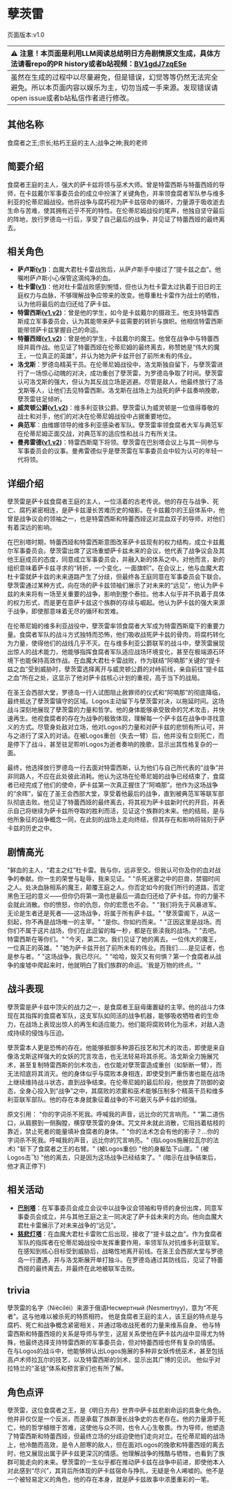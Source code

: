 # 孽茨雷
页面版本:v1.0
 

| :warning: 注意！本页面是利用LLM阅读总结明日方舟剧情原文生成，具体方法请看repo的PR history或者b站视频：[BV1gdJ7zqESe](https://www.bilibili.com/video/BV1gdJ7zqESe/)         |
|:----------------------------|
| 虽然在生成的过程中以尽量避免，但是错误，幻觉等等仍然无法完全避免。所以本页面内容以娱乐为主，切勿当成一手来源。发现错误请open issue或者b站私信作者进行修改。|



## 其他名称
食腐者之王;宗长;枯朽王庭的主人;战争之神;我的老师
## 简要介绍
食腐者王庭的主人，强大的萨卡兹将领与巫术大师。曾是特雷西斯与特蕾西娅的导师，在卡兹戴尔军事委员会的成立中扮演了关键角色，并率领食腐者军队参与维多利亚的伦蒂尼姆战役。他将战争与腐朽视为萨卡兹宿命的循环，力量源于吸收逝去生命与苦难，使其拥有近乎不死的特性。在伦蒂尼姆战役的尾声，他独自坚守最后的阵地，放行罗德岛一行后，享受了自己最后的战争，并见证了特蕾西娅的最终离去。
## 相关角色
-   **萨卢斯([v1](extended_char_sa_lu_si.md))**：血魔大君杜卡雷战败后，从萨卢斯手中接过了“提卡兹之血”。他嘱咐萨卢斯小心保管这滴纯净的血。
-   **杜卡雷([v1](extended_char_du_ka_lei.md))**：他对杜卡雷战败感到惋惜，但也认为杜卡雷太过执着于旧日的王庭权力与血脉，不够理解战争应带来的改变。他尊重杜卡雷作为战士的牺牲，认为他将最后的血归还给了萨卡兹。
-   **特雷西斯([v1](extended_char_te_lei_xi_si.md),[v2](../char_v3/extended_char_te_lei_xi_si.md))**：曾是他的学生，如今是卡兹戴尔的摄政王。他支持特雷西斯成立军事委员会，认为其能带来萨卡兹需要的转折与旗帜。他相信特雷西斯能带领萨卡兹掌握自己的命运。
-   **特蕾西娅([v1](extended_char_te_lei_xi_ya.md),[v2](../char_v3/extended_char_te_lei_xi_ya.md))**：曾是他的学生，卡兹戴尔的魔王。他曾在战争中与特蕾西娅并肩作战。他见证了特蕾西娅在伦蒂尼姆的最终离去，称赞她是“伟大的魔王，一位真正的英雄”，并认为她为萨卡兹开创了前所未有的伟业。
-   **洛戈斯**：罗德岛精英干员。在伦蒂尼姆战役中，洛戈斯独自留下，与孽茨雷进行了一场惊心动魄的对决，成功重创了孽茨雷，为罗德岛争取了时间。孽茨雷认可洛戈斯的强大，但认为其反战立场是逃避。尽管是敌人，他最终放行了洛戈斯等人，让他们去见特雷西斯。洛戈斯在战场上为战死的萨卡兹奏响挽歌，孽茨雷驻足倾听。
-   **威灵顿公爵([v1](extended_char_wei_ling_dun_gong_jue.md),[v2](../char_v3/extended_char_wei_ling_dun_gong_jue.md))**：维多利亚铁公爵。孽茨雷认为威灵顿是一位值得尊敬的战士和对手，他们的对决在伦蒂尼姆战役中占据重要地位。
-   **典范军**：由维娜领导的维多利亚感染者军队。孽茨雷率领食腐者大军与典范军在伦蒂尼姆正面交战，对典范军的适应性和战斗力有所关注。
-   **曼弗雷德([v1](extended_char_man_fu_lei_de.md),[v2](../char_v3/extended_char_man_fu_lei_de.md))**：特雷西斯麾下将领。孽茨雷在巴别塔会议上与其一同参与军事委员会的议事。曼弗雷德似乎是孽茨雷在军事委员会中较为认可的年轻一代将领。
## 详细介绍
孽茨雷是萨卡兹食腐者王庭的主人，一位活着的古老传说。他的存在与战争、死亡、腐朽紧密相连，是萨卡兹漫长苦难历史的缩影。在卡兹戴尔的王庭体系中，他曾是战争议会的领袖之一，也是特雷西斯和特蕾西娅这对混血双子的导师，对他们有着深远的影响。

在巴别塔时期，特蕾西娅和特雷西斯意图改革萨卡兹现有的权力结构，成立卡兹戴尔军事委员会。孽茨雷出席了这场重塑萨卡兹未来的会议，他代表了战争议会及其他王庭成员的态度，同意成立军事委员会，并融入新的体系之中。对他而言，新的组织意味着萨卡兹寻求的“转折，一个变化，一面旗帜”。在会议上，他与血魔大君杜卡雷就萨卡兹的未来道路产生了分歧，但最终各王庭同意在军事委员会下联合。孽茨雷通过某种方式，向在场的萨卡兹领袖们展示了对未来的“远见”，他认为萨卡兹的未来将有一场至关重要的战争，影响到整个泰拉。他本人似乎并不执着于具体的权力形式，而是更在意萨卡兹这个族群的存续与崛起。他认为萨卡兹的强大来源于战争，即使那意味着无尽的循环和苦难。

在伦蒂尼姆的维多利亚战役中，孽茨雷率领食腐者大军成为特雷西斯麾下的重要力量。食腐者军队的战斗方式独特而恐怖，他们吸收战死萨卡兹的骨肉，将腐朽转化为力量，使得他们的战线几乎不灭。在与维多利亚公爵联军的战斗中，孽茨雷展现出惊人的战术能力，他能够指挥食腐者军队适应战场环境变化，甚至在极端源石环境下也能保持高效作战。在血魔大君杜卡雷战败，作为联结“阿喃那”关键的“提卡兹之血”受到威胁时，孽茨雷选择离开与威灵顿公爵的对峙前线，亲自前往“提卡兹之血”所在之处，这显示了他对萨卡兹核心计划的重视，高于当下的战局。

在圣王会西部大堂，罗德岛一行人试图阻止赦罪师的仪式和“阿喃那”的彻底降临，最终抵达了孽茨雷镇守的区域。Logos主动留下与孽茨雷对决，以拖延时间。这场战斗深刻地展现了孽茨雷的力量和哲学。他的身体能够承受致命的咒术攻击，并快速再生。他视食腐者的存在为战争的极致体现，理解每一个萨卡兹在战争中寻找意义的方式。尽管身处敌对立场，他对Logos的力量和对萨卡兹的悲悯有所认可，并与之进行了深入的对话。在被Logos重创（失去一臂）后，他并没有立刻死亡，而是停下了战斗，甚至驻足聆听Logos为逝者奏响的挽歌，显示出其性格复杂的一面。

最终，他选择放行罗德岛一行去面对特雷西斯，认为他们与自己所代表的“战争”并非同路人，不应在此处彼此消耗。他认为这场在伦蒂尼姆的战争已经结束了，食腐者已经完成了他们的使命，萨卡兹第一次真正握住了“阿喃那”。他作为这场战争的“余晖”，留在了圣王会西部大堂，享受着他最后的战争，直到被典范军等联军部队彻底击败。他见证了特蕾西娅的最终离去，将其视为萨卡兹新时代的开启，并表示自己将继续为萨卡兹所夺取的胜利而活，见证这个族群的未来。他的结局，是与他所象征的战争概念一同，在此刻的战场上走向终结，但其存在和影响将铭刻于萨卡兹的历史之中。
## 剧情高光
"鲜血的主人，“君主之红”杜卡雷。我与你，远非至交。但我认可你及你的血对战争的奉献。你一生的荣誉与耻辱，我来见证。"
"杀死迷雾之中的巨兽，禁锢时间之人。处决血脉相系的魔王，颠覆王庭之人。你否定如今的我们所行的道路，否定黑色王冠的意义——但你仍将第一滴也是最后一滴血归还给了萨卡兹。你的力量不会就此消散。你的愤怒，你的仇怨，你的宏愿也不会。"
"我们将先于风暴进军。无论是生者还是死者——这场战争，将属于所有萨卡兹。"
"孽茨雷阁下，从这一刻起，你不再是战场唯一的主宰。"
"是你。你如约而来。"
"正因这里是战场。而你们不属于这片战场，你们在此逗留的每一秒，都是在亵渎我的战场。"
"去吧。特雷西斯在等你们。"
"今天，第二次。我们见证了她的离去。一位伟大的魔王，一位真正的英雄。"
"她为萨卡兹开创了前所未有的伟业。而我们......是见证者，也是参与者。"
"这场战争，我已尽兴。"
"哈哈，毁灭又有何惧？第一个食腐者从战争的废墟中爬起来时，他就明白了我们族群的命运。'我是万物的终点。'"
## 战斗表现
孽茨雷是萨卡兹中顶尖的战力之一，是食腐者王庭毋庸置疑的主宰。他的战斗力体现在其指挥的食腐者军队，这支军队如同活的战争机器，能够吸收牺牲者的生命力，在战场上表现出惊人的再生和适应能力。他们能将腐败转化为巫术，对敌人造成持续的侵蚀与压迫。

孽茨雷本人更是恐怖的存在。他能够抵御多种源石技艺和咒术的攻击，即使是来自像洛戈斯这样强大的女妖的咒言攻击，也无法轻易将其杀死。洛戈斯全力施展咒术，甚至复制特雷西斯的剑术攻击，也仅能对孽茨雷造成重创（如斩断一臂），而无法彻底将其消灭。他的身体似乎与腐败本身相连，即使受到严重伤害也能在战场上继续维持战斗状态，直到战争结束。在伦蒂尼姆的最后阶段，他放弃了防御的姿态，全身心投入到“战争”之中，其腐败的浓雾和巫术能够压制多个精英干员和维多利亚联军部队。他的存在本身就象征着战争的不可磨灭与萨卡兹的顽强。

原文引用：
"你的字词杀不死我。呼喊我的声音，远比你的咒言响亮。"
"第二道伤口，从肩膀到一侧胸膛，横穿孽茨雷的身体。咒文并未就此消散，它阻挡着枯枝的靠近，禁止死者的能量填补食腐者的身体。"
"你的法术怎会有他的影子？...你的字词杀不死我。呼喊我的声音，远比你的咒言响亮。" (指Logos施展拉瓦尔的法术)
"斩下了食腐者之王的右臂。" (被Logos重创)
"他的身躯坠下山崖。" (被Logos击飞)
"他的离去，只是因为这场战争已经结束了。" (暗示在战争结束后，他才真正停下)
## 相关活动
-   **[巴别塔](../stories/act33side.md)**：在军事委员会成立会议中以战争议会领袖和导师的身份出席，同意军事委员会成立，并与其他王庭之主一同决定了萨卡兹未来的方向。他向血魔大君杜卡雷展示了对未来战争的“远见”。
-   **[慈悲灯塔](../stories/main_14.md)**：在血魔大君杜卡雷败亡后出现，接收了“提卡兹之血”。作为食腐者军队的指挥者在伦蒂尼姆战役中发挥重要作用，率领军队对抗维多利亚联军。在感知到核心目标受到威胁后，战略性地离开前线。在圣王会西部大堂与罗德岛一行遭遇，并与洛戈斯展开单打独斗。在罗德岛通过其防线后，见证了特蕾西娅的最终离去，并最终在此地被联军击败。
## trivia
孽茨雷的名字（Niècíléi）来源于俄语Несмертный (Nesmertnyy)，意为“不死者”。这与他难以被杀死的特质相符。
他是食腐者王庭的主人，该王庭的特点是与腐朽、死亡和战争概念紧密相关，并通过吸收战死者的力量来维系自身。
他与特雷西斯和特蕾西娅的关系是导师与学生，这层关系使他在萨卡兹内战中显得尤为特殊，他最终选择支持特雷西斯的军事委员会，但对特蕾西娅也怀有复杂的情感。
在与Logos的战斗中，他能够辨认出Logos施展的多种非女妖传统巫术，甚至包括高卢术师拉瓦尔的技艺，以及特雷西斯的剑术，显示出其广博的见识。
他似乎对拉特兰的“圣徒”体系和预言家们也有所了解。
## 角色点评
孽茨雷，这位食腐者之王，是《明日方舟》世界中萨卡兹悲剧命运的具象化角色。他并非仅仅是一个反派，而是承载了族群漫长战争史的古老存在。他的力量源于死亡，他的哲学植根于苦难，这使他与众不同，也令人心生敬畏。作为导师，他塑造了特雷西斯和特蕾西娅，但最终立场的分歧迫使他们走向对立。在伦蒂尼姆的战场上，他冷酷而高效，是令人胆寒的敌人，但在面对Logos的挽歌和特蕾西娅的离去时，他又展现出属于萨卡兹更深沉的情感。他理解战争的残酷与牺牲，也看到了族群可能走向的未来。孽茨雷的一生似乎都在推动萨卡兹在战争中前进，即使他本人对此感到“尽兴”，其背后所体现的萨卡兹宿命与挣扎，无疑是令人唏嘘的。他不是一个被轻易定义的角色，他的存在本身，就是萨卡兹故事中浓墨重彩的一笔。